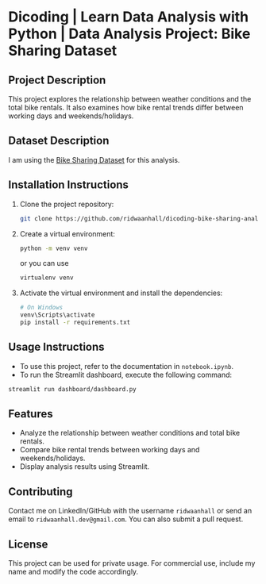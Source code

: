 # Dicoding | Learn Data Analysis with Python | Data Analysis Project: Bike Sharing Dataset

## Project Description

This project explores the relationship between weather conditions and the total bike rentals. It also examines how bike rental trends differ between working days and weekends/holidays.

## Dataset Description

I am using the [Bike Sharing Dataset](https://github.com/ridwaanhall/dicoding-bike-sharing-analysis/tree/main/data) for this analysis.

## Installation Instructions

1. Clone the project repository:

    ```sh
    git clone https://github.com/ridwaanhall/dicoding-bike-sharing-analysis
    ```

2. Create a virtual environment:

    ```sh
    python -m venv venv
    ```

    or you can use

    ```sh
    virtualenv venv
    ```

3. Activate the virtual environment and install the dependencies:

    ```sh
    # On Windows
    venv\Scripts\activate
    pip install -r requirements.txt
    ```

## Usage Instructions

- To use this project, refer to the documentation in `notebook.ipynb`.
- To run the Streamlit dashboard, execute the following command:

```sh
streamlit run dashboard/dashboard.py
```

## Features

- Analyze the relationship between weather conditions and total bike rentals.
- Compare bike rental trends between working days and weekends/holidays.
- Display analysis results using Streamlit.

## Contributing

Contact me on LinkedIn/GitHub with the username `ridwaanhall` or send an email to `ridwaanhall.dev@gmail.com`. You can also submit a pull request.

## License

This project can be used for private usage. For commercial use, include my name and modify the code accordingly.
